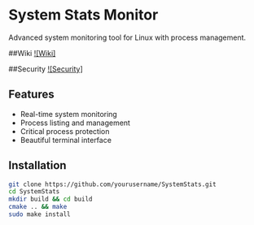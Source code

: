 # System Stats Monitor

Advanced system monitoring tool for Linux with process management.

##Wiki
[![Wiki]](https://github.com/Moon1y/Stats/wiki)

##Security
[![Security]](https://github.com/Moon1y/Stats/security)

## Features
- Real-time system monitoring
- Process listing and management
- Critical process protection
- Beautiful terminal interface

## Installation
```bash
git clone https://github.com/yourusername/SystemStats.git
cd SystemStats
mkdir build && cd build
cmake .. && make
sudo make install
